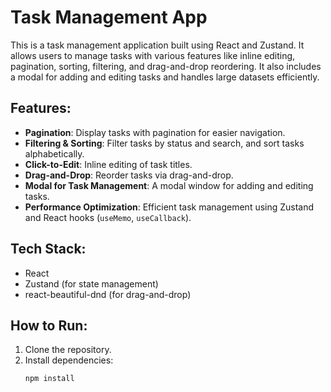 # Task Management App

This is a task management application built using React and Zustand. It allows users to manage tasks with various features like inline editing, pagination, sorting, filtering, and drag-and-drop reordering. It also includes a modal for adding and editing tasks and handles large datasets efficiently.

## Features:
- **Pagination**: Display tasks with pagination for easier navigation.
- **Filtering & Sorting**: Filter tasks by status and search, and sort tasks alphabetically.
- **Click-to-Edit**: Inline editing of task titles.
- **Drag-and-Drop**: Reorder tasks via drag-and-drop.
- **Modal for Task Management**: A modal window for adding and editing tasks.
- **Performance Optimization**: Efficient task management using Zustand and React hooks (`useMemo`, `useCallback`).

## Tech Stack:
- React
- Zustand (for state management)
- react-beautiful-dnd (for drag-and-drop)

## How to Run:
1. Clone the repository.
2. Install dependencies:
   ```bash
   npm install
